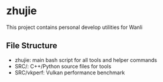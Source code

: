 # zhujie

This project contains personal develop utilities for Wanli

## File Structure

* zhujie: main bash script for all tools and helper commands
* SRC/: C++/Python source files for tools
* SRC/vkperf: Vulkan performance benchmark 
